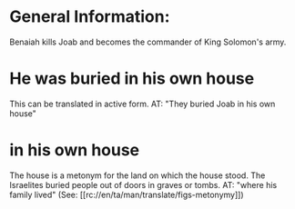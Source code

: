 # General Information:

Benaiah kills Joab and becomes the commander of King Solomon's army.

# He was buried in his own house

This can be translated in active form. AT: "They buried Joab in his own house"

# in his own house

The house is a metonym for the land on which the house stood. The Israelites buried people out of doors in graves or tombs. AT: "where his family lived" (See: [[rc://en/ta/man/translate/figs-metonymy]])

